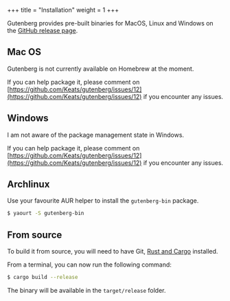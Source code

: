 +++
title = "Installation"
weight = 1
+++

Gutenberg provides pre-built binaries for MacOS, Linux and Windows on the
[GitHub release page](https://github.com/Keats/gutenberg/releases).

## Mac OS

Gutenberg is not currently available on Homebrew at the moment.

If you can help package it, please comment on [https://github.com/Keats/gutenberg/issues/12](https://github.com/Keats/gutenberg/issues/12)
if you encounter any issues.

## Windows

I am not aware of the package management state in Windows.

If you can help package it, please comment on [https://github.com/Keats/gutenberg/issues/12](https://github.com/Keats/gutenberg/issues/12)
if you encounter any issues.

## Archlinux

Use your favourite AUR helper to install the `gutenberg-bin` package.

```bash
$ yaourt -S gutenberg-bin
```

## From source
To build it from source, you will need to have Git, [Rust and Cargo](https://www.rust-lang.org/)
installed.

From a terminal, you can now run the following command:

```bash
$ cargo build --release
```

The binary will be available in the `target/release` folder.

